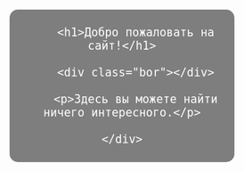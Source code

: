 <style>

	#content {

	width: 80%;

	margin: 100px auto 0 auto;

	color: #fff;

	font-size: 24px;

	text-align: center;

	background-color: rgba(0, 0, 0, 0.5);

	border-radius: 15px;

	padding-top: 5px;

	padding-bottom: 5px;

}

</style>
<div id="content">

		<h1>Добро пожаловать на сайт!</h1>

		<div class="bor"></div>

		<p>Здесь вы можете найти ничего интересного.</p>

	</div>
